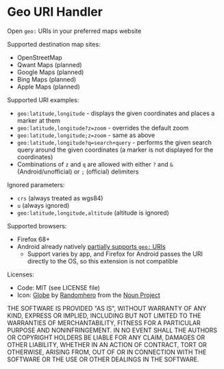 # Geo URI Handler
Open `geo:` URIs in your preferred maps website

Supported destination map sites:
* OpenStreetMap
* Qwant Maps (planned)
* Google Maps (planned)
* Bing Maps (planned)
* Apple Maps (planned)

Supported URI examples:
* `geo:latitude,longitude` - displays the given coordinates and places a marker at them
* `geo:latitude,longitude?z=zoom` - overrides the default zoom
* `geo:latitude,longitude;z=zoom` - same as above
* `geo:latitude,longitude?q=search+query` - performs the given search query around the given coordinates
  (a marker is not displayed for the coordinates)
* Combinations of `z` and `q` are allowed with either `?` and `&` (Android/unofficial) or `;` (official) delimiters

Ignored parameters:
* `crs` (always treated as wgs84)
* `u` (always ignored)
* `geo:latitude,longitude,altitude` (altitude is ignored)

Supported browsers:
* Firefox 68+
* Android already natively [partially supports `geo:` URIs](https://developer.android.com/guide/appendix/g-app-intents.html)
  * Support varies by app, and Firefox for Android passes the URI directly to the OS, so this extension is not compatible

Licenses:
* Code: MIT (see LICENSE file)
* Icon: [Globe](https://thenounproject.com/search/?q=globe&i=1368249) by
  [Randomhero](https://thenounproject.com/rahedesigns) from the [Noun Project](https://thenounproject.com/)

THE SOFTWARE IS PROVIDED "AS IS", WITHOUT WARRANTY OF ANY KIND, EXPRESS OR IMPLIED, INCLUDING BUT NOT LIMITED TO THE
WARRANTIES OF MERCHANTABILITY, FITNESS FOR A PARTICULAR PURPOSE AND NONINFRINGEMENT. IN NO EVENT SHALL THE AUTHORS OR
COPYRIGHT HOLDERS BE LIABLE FOR ANY CLAIM, DAMAGES OR OTHER LIABILITY, WHETHER IN AN ACTION OF CONTRACT,
TORT OR OTHERWISE, ARISING FROM, OUT OF OR IN CONNECTION WITH THE SOFTWARE OR THE USE OR OTHER DEALINGS IN THE SOFTWARE.